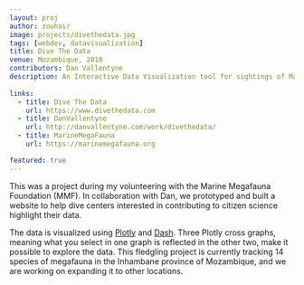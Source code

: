 ```yaml
---
layout: proj
author: zouhair
image: projects/divethedata.jpg
tags: [webdev, datavisualization]
title: Dive The Data
venue: Mozambique, 2018
contributors: Dan Vallentyne
description: An Interactive Data Visualization tool for sightings of Marine MegaFauna.
  
links:
  - title: Dive The Data
    url: https://www.divethedata.com
  - title: DanVallentyne
    url: http://danvallentyne.com/work/divethedata/
  - title: MarineMegaFauna
    url: https://marinemegafauna.org

featured: true
---
```

This was a project during my volunteering with the Marine Megafauna Foundation (MMF). In collaboration with Dan, we prototyped and built a website to help dive centers interested in contributing to citizen science highlight their data.


The data is visualized using <a href="https://plot.ly">Plotly</a> and <a href="https://plot.ly/products/dash/">Dash</a>. Three Plotly cross graphs, meaning what you select in one graph is reflected in the other two, make it possible to explore the data. This fledgling project is currently tracking 14 species of megafauna in the Inhambane province of Mozambique, and we are working on expanding it to other locations.
